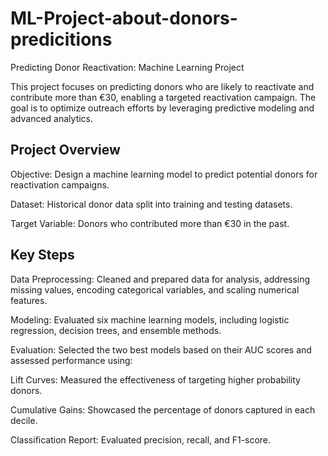 # ML-Project-about-donors-predicitions
Predicting Donor Reactivation: Machine Learning Project

This project focuses on predicting donors who are likely to reactivate and contribute more than €30, enabling a targeted reactivation campaign. The goal is to optimize outreach efforts by leveraging predictive modeling and advanced analytics.

## Project Overview
Objective: Design a machine learning model to predict potential donors for reactivation campaigns.

Dataset: Historical donor data split into training and testing datasets.

Target Variable: Donors who contributed more than €30 in the past.

## Key Steps

Data Preprocessing: Cleaned and prepared data for analysis, addressing missing values, encoding categorical variables, and scaling numerical features.
  
Modeling: Evaluated six machine learning models, including logistic regression, decision trees, and ensemble methods.
  
Evaluation: Selected the two best models based on their AUC scores and assessed performance using:
   
  Lift Curves: Measured the effectiveness of targeting higher probability donors.
   
  Cumulative Gains: Showcased the percentage of donors captured in each decile.
 
  Classification Report: Evaluated precision, recall, and F1-score.
